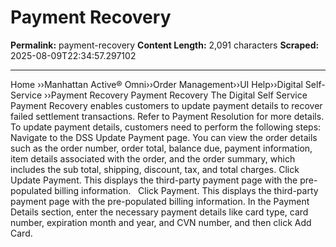 # Payment Recovery

**Permalink:** payment-recovery
**Content Length:** 2,091 characters
**Scraped:** 2025-08-09T22:34:57.297102

---

Home &rsaquo;&rsaquo;Manhattan Active® Omni&rsaquo;&rsaquo;Order Management&rsaquo;&rsaquo;UI Help&rsaquo;&rsaquo;Digital Self-Service ››Payment Recovery Payment Recovery The Digital Self Service Payment Recovery enables customers to update payment details to recover failed settlement transactions. Refer to Payment Resolution for more details. To update payment details, customers need to perform the following steps: Navigate to the DSS Update Payment page. You can view the order details such as the order number, order total, balance due, payment information, item details associated with the order, and the order summary, which includes the sub total, shipping, discount, tax, and total charges. Click Update Payment. This displays the third-party payment page with the pre-populated billing information.&nbsp; &nbsp;Click Payment. This displays the third-party payment page with the pre-populated billing information. In the Payment Details section, enter the necessary payment details like card type, card number, expiration month and year, and CVN number, and then click Add Card.